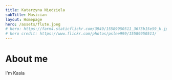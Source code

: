 ```yaml
---
title: Katarzyna Niedziela
subTitle: Musician
layout: Homepage
hero: /assets/flute.jpeg
# hero: https://farm4.staticflickr.com/3949/15589950511_3675b15e59_k.jpg
# hero credit: https://www.flickr.com/photos/pslee999/15589950511/
---
```


# **About me**

I'm Kasia
